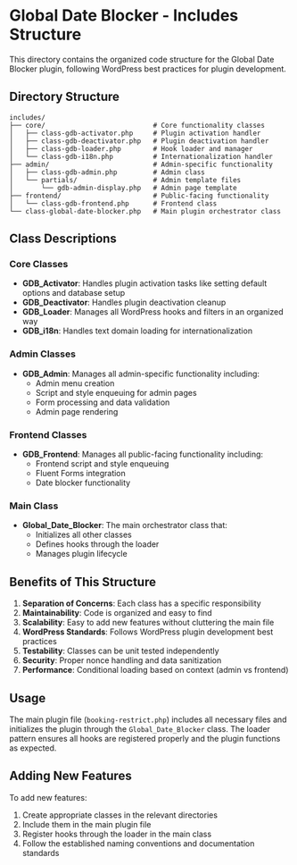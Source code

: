 # Global Date Blocker - Includes Structure

This directory contains the organized code structure for the Global Date Blocker plugin, following WordPress best practices for plugin development.

## Directory Structure

```
includes/
├── core/                           # Core functionality classes
│   ├── class-gdb-activator.php     # Plugin activation handler
│   ├── class-gdb-deactivator.php   # Plugin deactivation handler
│   ├── class-gdb-loader.php        # Hook loader and manager
│   └── class-gdb-i18n.php          # Internationalization handler
├── admin/                          # Admin-specific functionality
│   ├── class-gdb-admin.php         # Admin class
│   └── partials/                   # Admin template files
│       └── gdb-admin-display.php   # Admin page template
├── frontend/                       # Public-facing functionality
│   └── class-gdb-frontend.php      # Frontend class
└── class-global-date-blocker.php   # Main plugin orchestrator class
```

## Class Descriptions

### Core Classes

- **GDB_Activator**: Handles plugin activation tasks like setting default options and database setup
- **GDB_Deactivator**: Handles plugin deactivation cleanup
- **GDB_Loader**: Manages all WordPress hooks and filters in an organized way
- **GDB_i18n**: Handles text domain loading for internationalization

### Admin Classes

- **GDB_Admin**: Manages all admin-specific functionality including:
  - Admin menu creation
  - Script and style enqueuing for admin pages
  - Form processing and data validation
  - Admin page rendering

### Frontend Classes

- **GDB_Frontend**: Manages all public-facing functionality including:
  - Frontend script and style enqueuing
  - Fluent Forms integration
  - Date blocker functionality

### Main Class

- **Global_Date_Blocker**: The main orchestrator class that:
  - Initializes all other classes
  - Defines hooks through the loader
  - Manages plugin lifecycle

## Benefits of This Structure

1. **Separation of Concerns**: Each class has a specific responsibility
2. **Maintainability**: Code is organized and easy to find
3. **Scalability**: Easy to add new features without cluttering the main file
4. **WordPress Standards**: Follows WordPress plugin development best practices
5. **Testability**: Classes can be unit tested independently
6. **Security**: Proper nonce handling and data sanitization
7. **Performance**: Conditional loading based on context (admin vs frontend)

## Usage

The main plugin file (`booking-restrict.php`) includes all necessary files and initializes the plugin through the `Global_Date_Blocker` class. The loader pattern ensures all hooks are registered properly and the plugin functions as expected.

## Adding New Features

To add new features:

1. Create appropriate classes in the relevant directories
2. Include them in the main plugin file
3. Register hooks through the loader in the main class
4. Follow the established naming conventions and documentation standards 